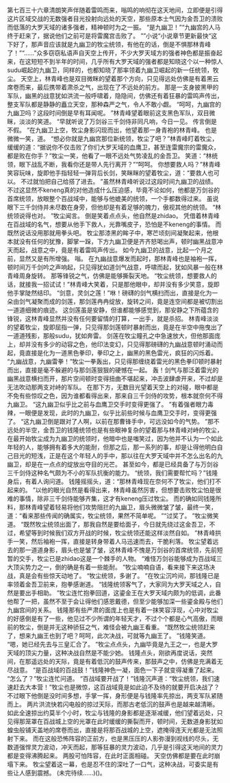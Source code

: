 第七百三十六章清朗笑声伴随着雷鸣而来，嗡鸣的响彻在这天地间，立即便是引得这片区域交战的无数强者目光投射向远处的天空，那些原本士气因为金吾卫的溃败而低落的大罗天域的诸多强者，精神顿时为之一振。
“是九幽卫！”“九幽宫的人马终于赶来了，据说他们之前可是将雷魔宫击败了。
””小说“小说章节更新最快“这下好了，那声音应该就是九幽卫的牧尘统领，有他在的话，倒是不惧那林青峰了！”“……”众多窃窃私语声自天空上传开，不少大罗天域方的强者神色都是振奋起来，在这短短不到半年的时间，几乎所有大罗天域的强者都是知晓这个以一种惊人sudu崛起的九幽卫，同样的，也都知晓了那率领着九幽卫崛起的新一任统领，牧尘。
天空上，林青峰也是双目微眯的望着那个方向，只见得远处仿佛是有着黑云席卷而来，最后携带着肃杀之气，出现在了不远处的前方。
那是一支身披黑甲的军队，幽黑的战意犹如洪流一般呼啸着，隐隐间，仿佛还有着狂暴的雷鸣声传出，整支军队都是静静的矗立天空，那种森严之气，令人不敢小觑。
“呵呵，九幽宫的九幽卫吗？这段时间倒是早有耳闻呢。
”林青峰望着眼前这支黑色军队，双目微眯，淡淡的笑道。
“早就听说了万剑谷三千剑侍非同凡响，今日一见。
传言倒是不假。
”在九幽卫上空，牧尘身影闪现而出，他望着那一身青袍的林青峰。
也是微微一笑，道。
“想必你就是九幽宫那位新统领，牧尘了吧？”林青峰盯着牧尘，缓缓的道：“据说你不仅击败了你们大罗天域的血鹰卫，甚至连雷魔宗的雷魔众，都是败在你手？”牧尘一笑，他看了一眼不远处气势凌乱的金吾卫。
笑道：“林统领，眼下战乱不断，我看你还是带人先行离开？”“呵呵。
你想要救人吗？”林青峰笑容玩味，旋即他手指轻轻一弹背后长剑，笑眯眯的望着牧尘，道：“要救人也可以。
不过就怕把自己给搭了进去。
”虽然林青峰听说过这段时间九幽卫的战绩。
不过这显然不keneng真的对他造成什么压迫感，毕竟不论如何，他都是万剑谷的首席统领，放眼整个百战域中，能够与他媲美的统领，一个手都数得过来。
虽说眼下三千剑侍并未尽数在身旁，但他却是有着足够的魄力，傲视其他的统领。
“林统领说得也对。
”牧尘闻言。
倒是笑着点点头，他自然是zhidao。
凭借着林青峰在百战域的名气，想要从他手下救人，光靠嘴皮子，恐怕是不keneng的事情。
而既然说话没用那就用拳头吧。
牧尘那漆黑的眸子中，寒芒顷刻间凝聚起来，他根本就没有任何的犹豫，脚掌一跺，下方九幽卫便是齐齐怒喝出声，顿时幽黑战意冲天而起，战意之中，竟是有着雷鸣声传出。
如今九幽卫的战意，比起一个月之前，显然又是有所增强。
嗡。
在九幽战意爆发而起时，那林青峰也是袖袍一挥，顿时间万千剑吟之声响起，只见得犹如道剑气战意，呼啸而起，犹如风暴一般在林青峰周身旋转。
那等锋锐之气，仿佛是能够撕裂天地。
“牧尘统领，想要救人的话，就接我一招试试！”林青峰大笑着，只是那他眼中，却并没有多少笑意，旋即他手掌陡然结印。
“剑意，灵剑之莲！”咻！磅礴的剑气横扫而出，直接是化为一朵由剑气凝聚而成的剑莲，那剑莲冉冉绽放，旋转之间，竟是连空间都是被切割出一道道细微的痕迹。
这剑莲虽是安静，但谁都能够感觉到，那安静之下所蕴含的锋锐，这林青峰显然并没有任何要留情的打算，一出手，就是杀招。
林青峰淡淡的望着牧尘，旋即屈指一弹，只见得那剑莲顿时暴射而出，竟是在半空中拖曳出了一道道残影，那般sudu，犹如奔雷。
剑莲在牧尘瞳孔之中急速放大，但他那面庞上，却并没有多少的动容之色，他印法变幻，只见得那磅礴的九幽战意顿时涌动而起，竟直接是化为一道黑色拳印，拳印之上，幽黑的黑色雷光，疯狂的闪烁着。
“九幽战意，九幽雷拳！”牧尘一拳轰出，只见得那缠绕着雷光的黑色拳印顿时暴射而出，直接是毫不躲避的与那剑莲狠狠的硬憾在一起。
轰！剑气与那泛着雷光的幽黑战意横扫而开，那片空间顿时变得扭曲不堪起来，冲击波肆虐开来，不过却是无法吹动那两支对峙的军队。
在那下方，无数目光望着天空上的对碰，眼中都是不免有些惊叹之色，因为谁都看得出来，那来自三千剑侍的攻势，根本就奈何不得九幽卫。
“这九幽卫似乎比之前与血鹰卫交手时变得更强了。
”有着强者眼力毒辣，一眼便是发现，此时的九幽卫，似乎比前些时候与血鹰卫交手时，变得更强了。
“这九幽卫倒是跟对了人啊，以前在那曹锋手中，可远没如今的气势。
”那不远处的半空，金吾卫的钱隆统领也是有些眼神复杂的望着那与林青峰对峙的牧尘，在最开始牧尘成为九幽卫的统领时，他暗中也是嗤笑过，因为他并不认为一个如此年轻的人，能够拥有着多大的能耐，但那之后，那一系列的事，却是让得他明白自己目光的短浅，正是在这个年轻人的手中，那以往在大罗天域中并不怎么出名的九幽卫，却是在一点点的绽放出夺目的光芒。
甚至如今，都是已经具备了与万剑谷三千剑侍这种名气颇为不小的军队抗衡的能力。
“统领，我们需要帮忙吗？”钱隆身后，有着人询问道。
钱隆摇摇头，道：“那林青峰现在奈何不了牧尘，他们打不起来的。
”以他的眼光自然是看得出来，林青峰虽然厉害，但想要击败牧尘怕是很难的事情，除非三千剑侍能够齐集，这才有keneng压过牧尘。
而的确如同钱隆所料，那林青峰望着轻易将他们攻势阻拦的九幽卫，眉头微微皱了皱，最终一笑，道：“看来那些传闻的确属实，牧尘统领，果然不简单呢。
”“过奖了。
”牧尘微笑道。
“既然牧尘统领出面了，那我自然是要给面子，今日就先绕过这金吾卫，不过，希望等到时候我们双方开战的时候，牧尘统领还能这样淡然自如。
”林青峰拱手一笑，然后袖袍一挥，直接是转身带着人马迅速而去，干脆利落。
牧尘望着远去的那一道道身影，眉头也是皱了皱，这林青峰不愧是万剑谷的首席统领，先前短暂的交手，牧尘已是zhidao这是一个棘手的人物。
“难怪万剑谷能够成为百战域三大顶尖势力之一，倒的确是有着一些能耐。
”牧尘喃喃自语，看来接下来这场决战，真是会有些惊天动地了。
“牧尘统领，多谢了。
”在牧尘沉吟间，那钱隆已是率领着金吾卫前来，抱拳感谢道。
“钱隆统领客气了，大家同为大罗天域之人，自然是要出手相助。
”牧尘连忙抱拳回道，这鎏金王在大罗天域内颇为的低调，此番他帮了一把，虽然不至于会让得他们感恩戴德，但至少能够加深一些鎏金殿与他们九幽宫间的关系。
钱隆那有些严肃的面庞上也是有着一抹笑容浮现，心中对牧尘的好感倒是有了一些，他见过不少所谓的年轻天才，不过个个都是心气高傲，而眼前的牧尘，倒是并无这种骄狂之气，难怪会被九幽王看重。
“既然牧尘统领赶来了，想来九幽王也到了吧？呵呵，此次决战，可就等九幽王了。
”钱隆笑道。
“嗯，她已经先去与三皇汇合了。
”牧尘点点头，九幽毕竟是九王之一，也是大罗天域的顶尖力量，这种决战自然是不能少她。
钱隆点头，刚欲再度说话，突然间，在那遥远处的天际，竟是有着低沉的鼓声传来，那鼓声之中，仿佛是充满着无尽战意。
“是百战域的百战鼓！”钱隆神色一凝，面色一下子就变得凝重了起来。
“怎么了？”牧尘连忙问道。
“百战域要开战了！”钱隆沉声道：“牧尘统领，我们速速赶去大本营！”牧尘也是微惊，这百战域竟是如此迫不及待的就要开启决战了？不过眼下他倒是没时间多想，手掌一挥，身形便是与钱隆率先掠出，两支军队紧随而上。
两片洪流快若闪电般的掠过天际，而那古老低沉的鼓声也是越来越清晰。
如此全速掠出约莫半个小时，牧尘与钱隆的身影都是逐渐减缓，他们望着远处，只见得那笼罩在百战城上空的光罩在此时缓缓的撕裂而开，顿时间，无数道身影犹如蝗虫般铺天盖地的席卷而出，直接是将那百战城的上空，遮掩得连天光都是无法照射下来。
而在这般恐怖阵容的正前方，也是黑压压的人影弥漫到视线的尽头，无数道强悍灵力波动，冲天而起，那等狂暴的灵力波动，几乎是引得这天地间的灵力都是变得沸腾起来。
两股可怕阵容，在此时正面相碰。
天空仿佛都是要在此时崩塌下来。
牧尘望着这一幕，也是忍不住的深吐了一口气，这种决战，可委实是有些让人感到震撼。
(未完待续……)()。
